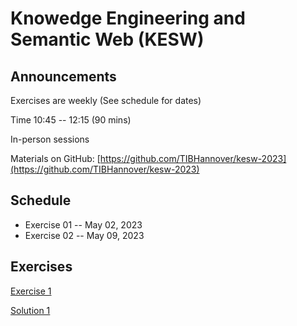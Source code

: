 # Knowedge Engineering and Semantic Web (KESW)


## Announcements
Exercises are weekly (See schedule for dates)

Time 10:45 -- 12:15 (90 mins)

In-person sessions

Materials on GitHub: [https://github.com/TIBHannover/kesw-2023](https://github.com/TIBHannover/kesw-2023)

## Schedule 
* Exercise 01 	    -- May 02, 2023
* Exercise 02 	    -- May 09, 2023


## Exercises

[Exercise 1](https://tibhannover.github.io/kesw-2023/exercises/Session_01.pdf)

[Solution 1](https://media.giphy.com/media/1naXqFmZMHs6n1EXwe/giphy.gif)